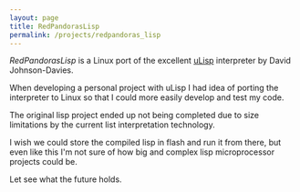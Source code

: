 ```yaml
---
layout: page
title: RedPandorasLisp
permalink: /projects/redpandoras_lisp
---
```

*RedPandorasLisp* is a Linux port of the excellent [uLisp](http://www.ulisp.com) interpreter by David Johnson-Davies.

When developing a personal project with uLisp I had idea of porting the interpreter to Linux so that I could more easily develop and test my code.

The original lisp project ended up not being completed due to size limitations by the current list interpretation technology.

I wish we could store the compiled lisp in flash and run it from there, but even like this I'm not sure of how big and complex lisp microprocessor projects could be.

Let see what the future holds.


